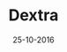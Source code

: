 ---
title: Dextra
speaker: Álvaro Villoslada
bio: Soy Ingeniero Electrónico y actualmente estoy realizando un doctorado en robótica en la Universidad Carlos III de Madrid. Cuando era un niño, solía desmontar viejos aparatos electrónicos que encontraba por mi casa y me quedaba embobado mirando los circuitos que había dentro. También construía pequeños inventos totalmente inútiles, así que supongo que ya me había picado el gusanillo del cacharreo. Actualmente, disfruto trasteando con hardware (robots, electrónica, impresoras 3D) y mejorando mis habilidades de programación. Y aún hago pequeños inventos, ¡espero que más útiles que los que hacía en mi infancia!
date: 25-10-2016
time: 12:00-13:00
link: https://twitter.com/alvipe5
description: Dextra es una mano robótica imprimible del tamaño de una mano humana. Este proyecto pretende ofrecer una alternativa de bajo coste y completamente open source a las prótesis robóticas comerciales, que son excesivamente caras y completamente cerradas. Gracias a su mecanismo de actuación basado en tendones artificiales, Dextra puede manipular casi cualquier objeto de uso cotidiano utilizando únicamente cinco pequeños motores DC para los dedos y un servomotor para la abducción/aducción del pulgar. Además de su uso como prótesis, Dextra también puede usarse como mano robótica de propósito general, en robots humanoides, manipuladores, educación...
keyword: dextra
---